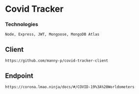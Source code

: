 # Covid Tracker

### Technologies
```
Node, Express, JWT, Mongoose, MongoDB Atlas

```

## Client
```
https://github.com/manny-p/covid-tracker-client
```

## Endpoint
```
https://corona.lmao.ninja/docs/#/COVID-19%3A%20Worldometers
```


